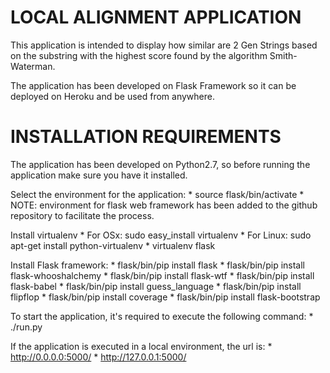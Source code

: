 LOCAL ALIGNMENT APPLICATION
===========================

This application is intended to display how similar are 2 Gen Strings
based on the substring with the highest score found by the algorithm
Smith-Waterman.

The application has been developed on Flask Framework so it can be deployed
on Heroku and be used from anywhere.

INSTALLATION REQUIREMENTS
=========================

The application has been developed on Python2.7, so before running the application
make sure you have it installed.

Select the environment for the application:
    * source flask/bin/activate
    * NOTE: environment for flask web framework has been added to the github repository to facilitate the process.
    
Install virtualenv
    * For OSx: sudo easy_install virtualenv
    * For Linux:  sudo apt-get install python-virtualenv
    * virtualenv flask

Install Flask framework:
    * flask/bin/pip install flask
    * flask/bin/pip install flask-whooshalchemy
    * flask/bin/pip install flask-wtf
    * flask/bin/pip install flask-babel
    * flask/bin/pip install guess_language
    * flask/bin/pip install flipflop
    * flask/bin/pip install coverage
    * flask/bin/pip install flask-bootstrap
    
To start the application, it's required to execute the following command:
    * ./run.py

If the application is executed in a local environment, the url is:
    * http://0.0.0.0:5000/
    * http://127.0.0.1:5000/